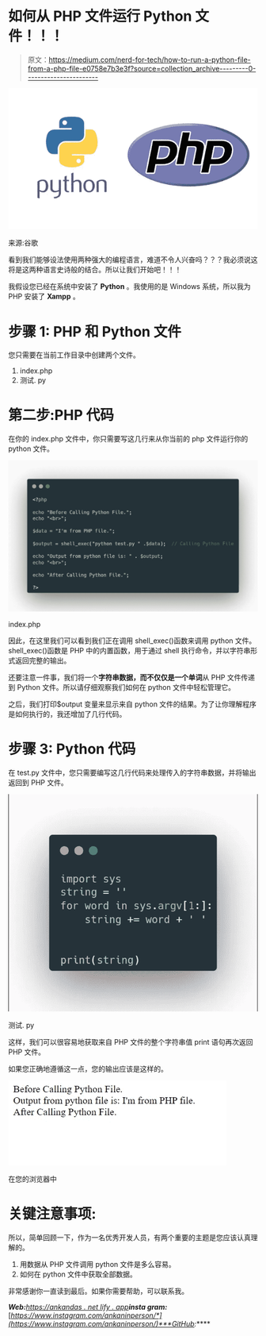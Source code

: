 # 如何从 PHP 文件运行 Python 文件！！！

> 原文：<https://medium.com/nerd-for-tech/how-to-run-a-python-file-from-a-php-file-e0758e7b3e3f?source=collection_archive---------0----------------------->

![](img/1c56a056299111010811eb5f8d09cae9.png)

来源:谷歌

看到我们能够设法使用两种强大的编程语言，难道不令人兴奋吗？？？我必须说这将是这两种语言史诗般的结合。所以让我们开始吧！！！

我假设您已经在系统中安装了 **Python** 。我使用的是 Windows 系统，所以我为 PHP 安装了 **Xampp** 。

# 步骤 1: PHP 和 Python 文件

您只需要在当前工作目录中创建两个文件。

1.  index.php
2.  测试. py

# 第二步:PHP 代码

在你的 index.php 文件中，你只需要写这几行来从你当前的 php 文件运行你的 python 文件。

![](img/3941ee712a1ded9da9dd15c4895335a8.png)

index.php

因此，在这里我们可以看到我们正在调用 shell_exec()函数来调用 python 文件。shell_exec()函数是 PHP 中的内置函数，用于通过 shell 执行命令，并以字符串形式返回完整的输出。

还要注意一件事，我们将一个**字符串数据，而不仅仅是一个单词**从 PHP 文件传递到 Python 文件。所以请仔细观察我们如何在 python 文件中轻松管理它。

之后，我们打印$output 变量来显示来自 python 文件的结果。为了让你理解程序是如何执行的，我还增加了几行代码。

# 步骤 3: Python 代码

在 test.py 文件中，您只需要编写这几行代码来处理传入的字符串数据，并将输出返回到 PHP 文件。

![](img/a30e02813cf8e69951711f08acaefd56.png)

测试. py

这样，我们可以很容易地获取来自 PHP 文件的整个字符串值 print 语句再次返回 PHP 文件。

如果您正确地遵循这一点，您的输出应该是这样的。

![](img/519bc051c406bfd343a2141207438b47.png)

在您的浏览器中

# 关键注意事项:

所以，简单回顾一下，作为一名优秀开发人员，有两个重要的主题是您应该认真理解的。

1.  用数据从 PHP 文件调用 python 文件是多么容易。
2.  如何在 python 文件中获取全部数据。

非常感谢你一直读到最后。如果你需要帮助，可以联系我。

***Web:****[*https://ankandas . net lify . app*](https://ankandas.netlify.app/)***insta gram:***[](https://www.instagram.com/ankan_designer/)*[*https://www.instagram.com/ankaninperson/*](https://www.instagram.com/ankaninperson/)***GitHub:*****